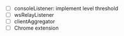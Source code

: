 - [ ] consoleListener: implement level threshold
- [ ] wsRelayListener
- [ ] clientAggregator
- [ ] Chrome extension
